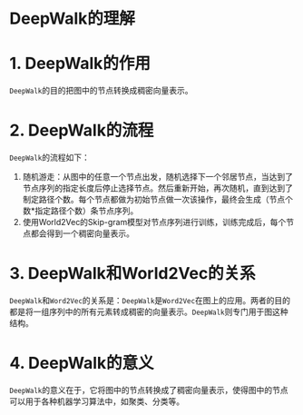 # DeepWalk的理解

# 1. DeepWalk的作用
`DeepWalk`的目的把图中的节点转换成稠密向量表示。

# 2. DeepWalk的流程
`DeepWalk`的流程如下：
1. 随机游走：从图中的任意一个节点出发，随机选择下一个邻居节点，当达到了节点序列的指定长度后停止选择节点。然后重新开始，再次随机，直到达到了制定路径个数。每个节点都做为初始节点做一次该操作，最终会生成（节点个数*指定路径个数）条节点序列。
2. 使用World2Vec的Skip-gram模型对节点序列进行训练，训练完成后，每个节点都会得到一个稠密向量表示。

# 3. DeepWalk和World2Vec的关系
`DeepWalk`和`Word2Vec`的关系是：`DeepWalk`是`Word2Vec`在图上的应用。两者的目的都是将一组序列中的所有元素转成稠密的向量表示。`DeepWalk`则专门用于图这种结构。

# 4. DeepWalk的意义
`DeepWalk`的意义在于，它将图中的节点转换成了稠密向量表示，使得图中的节点可以用于各种机器学习算法中，如聚类、分类等。
